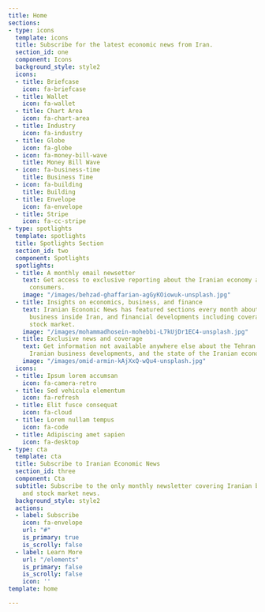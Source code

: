 ```yaml
---
title: Home
sections:
- type: icons
  template: icons
  title: Subscribe for the latest economic news from Iran.
  section_id: one
  component: Icons
  background_style: style2
  icons:
  - title: Briefcase
    icon: fa-briefcase
  - title: Wallet
    icon: fa-wallet
  - title: Chart Area
    icon: fa-chart-area
  - title: Industry
    icon: fa-industry
  - title: Globe
    icon: fa-globe
  - icon: fa-money-bill-wave
    title: Money Bill Wave
  - icon: fa-business-time
    title: Business Time
  - icon: fa-building
    title: Building
  - title: Envelope
    icon: fa-envelope
  - title: Stripe
    icon: fa-cc-stripe
- type: spotlights
  template: spotlights
  title: Spotlights Section
  section_id: two
  component: Spotlights
  spotlights:
  - title: A monthly email newsetter
    text: Get access to exclusive reporting about the Iranian economy and its 80,000,000
      consumers.
    image: "/images/behzad-ghaffarian-agGyKOiowuk-unsplash.jpg"
  - title: Insights on economics, business, and finance
    text: Iranian Economic News has featured sections every month about economic trends,
      business inside Iran, and financial developments including coverage of the Iranian
      stock market.
    image: "/images/mohammadhosein-mohebbi-L7kUjDr1EC4-unsplash.jpg"
  - title: Exclusive news and coverage
    text: Get information not available anywhere else about the Tehran stock market,
      Iranian business developments, and the state of the Iranian economy.
    image: "/images/omid-armin-kAjXxQ-wQu4-unsplash.jpg"
  icons:
  - title: Ipsum lorem accumsan
    icon: fa-camera-retro
  - title: Sed vehicula elementum
    icon: fa-refresh
  - title: Elit fusce consequat
    icon: fa-cloud
  - title: Lorem nullam tempus
    icon: fa-code
  - title: Adipiscing amet sapien
    icon: fa-desktop
- type: cta
  template: cta
  title: Subscribe to Iranian Economic News
  section_id: three
  component: Cta
  subtitle: Subscribe to the only monthly newsletter covering Iranian business, economic,
    and stock market news.
  background_style: style2
  actions:
  - label: Subscribe
    icon: fa-envelope
    url: "#"
    is_primary: true
    is_scrolly: false
  - label: Learn More
    url: "/elements"
    is_primary: false
    is_scrolly: false
    icon: ''
template: home

---
```

